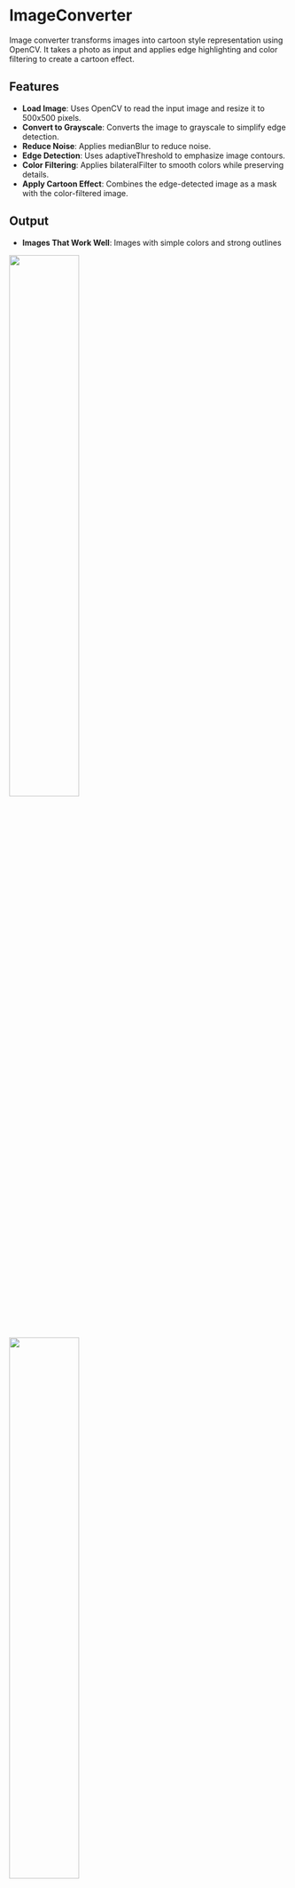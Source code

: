 # ImageConverter
Image converter transforms images into cartoon style representation using OpenCV. It takes a photo as input and applies edge highlighting and color filtering to create a cartoon effect.

## Features
- **Load Image**: Uses OpenCV to read the input image and resize it to 500x500 pixels.
- **Convert to Grayscale**: Converts the image to grayscale to simplify edge detection.
- **Reduce Noise**: Applies medianBlur to reduce noise.
- **Edge Detection**: Uses adaptiveThreshold to emphasize image contours.
- **Color Filtering**: Applies bilateralFilter to smooth colors while preserving details.
- **Apply Cartoon Effect**: Combines the edge-detected image as a mask with the color-filtered image.

## Output
- **Images That Work Well**: Images with simple colors and strong outlines
<img src="https://github.com/user-attachments/assets/93c15d43-871f-48d6-aaee-6389ccb1ccea" width="50%">
<img src="https://github.com/user-attachments/assets/003c5979-547f-4f98-b8ca-3901c56f1e4e" width="50%">


- **Images That Do Not Work Well**: Images with blurry edges
<img src="https://github.com/user-attachments/assets/64e16585-c686-4b7c-a971-552fa206fcd7" width="50%">
<img src="https://github.com/user-attachments/assets/f0518148-650b-4398-9727-495e1f64e4a9" width="50%">


- **Limitations of the Algorithm**: Images with soft or blurry edges may not produce clear contours, leading to less defined cartoon effects. The algorithm relies on strong edges for effective segmentation.
